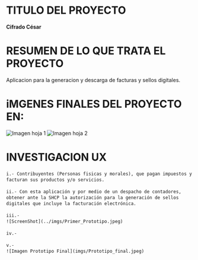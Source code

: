 # TITULO DEL PROYECTO
**Cifrado César**

# RESUMEN DE LO QUE TRATA EL PROYECTO
Aplicacion para la generacion y descarga de facturas y sellos digitales.

# iMGENES FINALES DEL PROYECTO EN:
![Imagen hoja 1](../imgs/Cipher_h1.png)
![Imagen hoja 2](../imgs/Cipher_h2.png)

# INVESTIGACION UX
    i.- Contribuyentes (Personas fisicas y morales), que pagan impuestos y facturan sus productos y/o servicios.

    ii.- Con esta aplicación y por medio de un despacho de contadores, obtener ante la SHCP la autorización para la generación de sellos digitales que incluye la facturación electrónica.

    iii.- 
    ![ScreenShot](../imgs/Primer_Prototipo.jpeg)

    iv.- 

    v.- 
    ![Imagen Prototipo Final](imgs/Prototipo_final.jpeg)


































